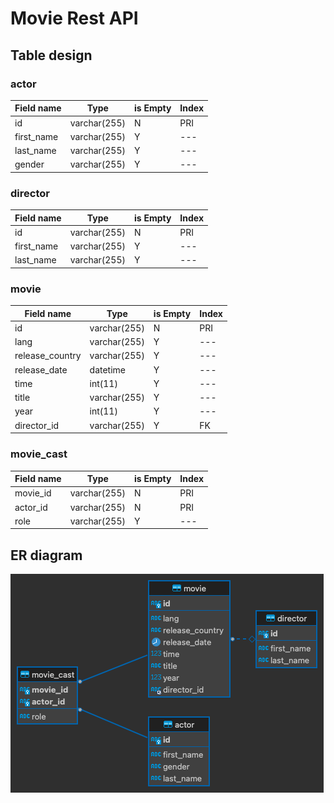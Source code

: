 
# Movie Rest API

## Table design
### actor 
|Field name|Type|is Empty| Index|
| --- | --- | ---| --- | 
|id |varchar(255)|N| PRI|
|first_name|varchar(255)|Y|---|
|last_name|varchar(255)|Y|---|
|gender|varchar(255)|Y|---|

### director
|Field name|Type|is Empty| Index|
| --- | --- | ---| --- | 
|id |varchar(255)|N| PRI|
|first_name|varchar(255)|Y|---|
|last_name|varchar(255)|Y|---|

### movie
|Field name|Type|is Empty| Index|
| --- | --- | ---| --- | 
|id|varchar(255)|N| PRI|
|lang|varchar(255)|Y|---|
|release_country|varchar(255)|Y|---|
|release_date|datetime|Y|---|
|time|int(11)|Y|---|
|title|varchar(255)|Y|---|
|year|int(11)|Y|---|
|director_id|varchar(255)|Y|FK|

### movie_cast
|Field name|Type|is Empty| Index|
| --- | --- | ---| --- |
|movie_id |varchar(255)|N| PRI|
|actor_id |varchar(255)|N| PRI|
|role|varchar(255)|Y|---|

## ER diagram
![ER diagram](https://github.com/glorment/movie-rest-api/blob/main/movie_db.png?raw=true)
